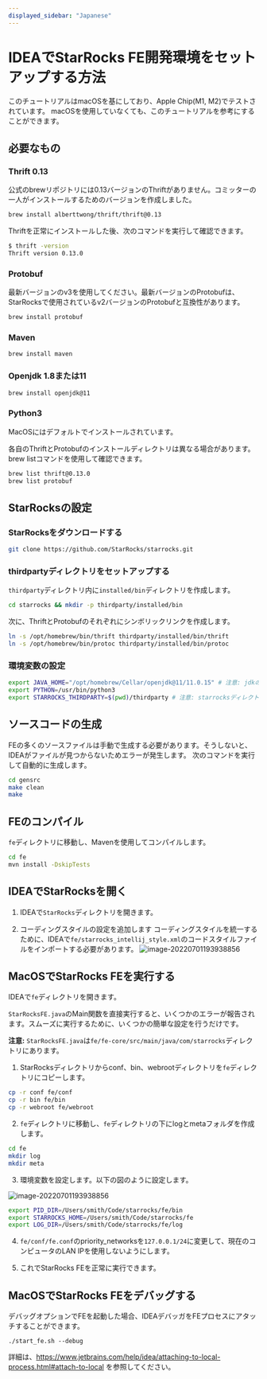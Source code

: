```yaml
---
displayed_sidebar: "Japanese"
---
```


# IDEAでStarRocks FE開発環境をセットアップする方法

このチュートリアルはmacOSを基にしており、Apple Chip(M1, M2)でテストされています。
macOSを使用していなくても、このチュートリアルを参考にすることができます。

## 必要なもの

### Thrift 0.13

公式のbrewリポジトリには0.13バージョンのThriftがありません。コミッターの一人がインストールするためのバージョンを作成しました。

```bash
brew install alberttwong/thrift/thrift@0.13
```

Thriftを正常にインストールした後、次のコマンドを実行して確認できます。

```bash
$ thrift -version
Thrift version 0.13.0
```

### Protobuf

最新バージョンのv3を使用してください。最新バージョンのProtobufは、StarRocksで使用されているv2バージョンのProtobufと互換性があります。

```bash
brew install protobuf
```

### Maven

```bash
brew install maven
```

### Openjdk 1.8または11

```bash
brew install openjdk@11
```

### Python3

MacOSにはデフォルトでインストールされています。

各自のThriftとProtobufのインストールディレクトリは異なる場合があります。brew listコマンドを使用して確認できます。

```bash
brew list thrift@0.13.0
brew list protobuf
```

## StarRocksの設定

### StarRocksをダウンロードする

```bash
git clone https://github.com/StarRocks/starrocks.git
```

### thirdpartyディレクトリをセットアップする

`thirdparty`ディレクトリ内に`installed/bin`ディレクトリを作成します。

```bash
cd starrocks && mkdir -p thirdparty/installed/bin
```

次に、ThriftとProtobufのそれぞれにシンボリックリンクを作成します。

```bash
ln -s /opt/homebrew/bin/thrift thirdparty/installed/bin/thrift
ln -s /opt/homebrew/bin/protoc thirdparty/installed/bin/protoc
```

### 環境変数の設定

```bash
export JAVA_HOME="/opt/homebrew/Cellar/openjdk@11/11.0.15" # 注意: jdkのバージョンはデスクトップ上で異なる場合があります
export PYTHON=/usr/bin/python3
export STARROCKS_THIRDPARTY=$(pwd)/thirdparty # 注意: starrocksディレクトリ内にいることを確認してください
```

## ソースコードの生成

FEの多くのソースファイルは手動で生成する必要があります。そうしないと、IDEAがファイルが見つからないためエラーが発生します。
次のコマンドを実行して自動的に生成します。

```bash
cd gensrc
make clean
make
```

## FEのコンパイル

`fe`ディレクトリに移動し、Mavenを使用してコンパイルします。

```bash
cd fe
mvn install -DskipTests
```

## IDEAでStarRocksを開く

1. IDEAで`StarRocks`ディレクトリを開きます。

2. コーディングスタイルの設定を追加します
    コーディングスタイルを統一するために、IDEAで`fe/starrocks_intellij_style.xml`のコードスタイルファイルをインポートする必要があります。
![image-20220701193938856](../../assets/IDEA-2.png)

## MacOSでStarRocks FEを実行する

IDEAで`fe`ディレクトリを開きます。

`StarRocksFE.java`のMain関数を直接実行すると、いくつかのエラーが報告されます。スムーズに実行するために、いくつかの簡単な設定を行うだけです。

**注意:** `StarRocksFE.java`は`fe/fe-core/src/main/java/com/starrocks`ディレクトリにあります。

1. StarRocksディレクトリからconf、bin、webrootディレクトリを`fe`ディレクトリにコピーします。

```bash
cp -r conf fe/conf
cp -r bin fe/bin
cp -r webroot fe/webroot
```

2. `fe`ディレクトリに移動し、`fe`ディレクトリの下にlogとmetaフォルダを作成します。

```bash
cd fe
mkdir log
mkdir meta
```

3. 環境変数を設定します。以下の図のように設定します。

![image-20220701193938856](../../assets/IDEA-1.png)

```bash
export PID_DIR=/Users/smith/Code/starrocks/fe/bin
export STARROCKS_HOME=/Users/smith/Code/starrocks/fe
export LOG_DIR=/Users/smith/Code/starrocks/fe/log
```

4. `fe/conf/fe.conf`のpriority_networksを`127.0.0.1/24`に変更して、現在のコンピュータのLAN IPを使用しないようにします。

5. これでStarRocks FEを正常に実行できます。

## MacOSでStarRocks FEをデバッグする

デバッグオプションでFEを起動した場合、IDEAデバッガをFEプロセスにアタッチすることができます。

```
./start_fe.sh --debug
```

詳細は、https://www.jetbrains.com/help/idea/attaching-to-local-process.html#attach-to-local を参照してください。
